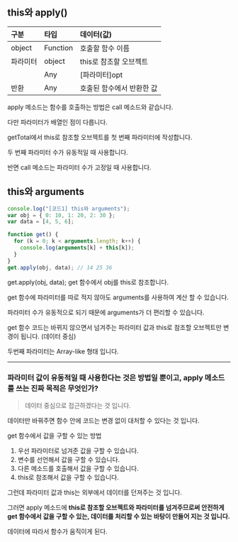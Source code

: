 ## this와 apply()

| 구분     | 타입     | 데이터(값)                |
| :------- | :------- | :------------------------ |
| object   | Function | 호출할 함수 이름          |
| 파라미터 | object   | this로 참조할 오브젝트    |
|          | Any      | [파라미터]opt             |
| 반환     | Any      | 호출된 함수에서 반환한 값 |

apply 메소드는 함수를 호출하는 방법은 call 메소드와 같습니다.

다만 파라미터가 배열인 점이 다릅니다.

getTotal에서 this로 참조할 오브젝트를 첫 번째 파라미터에 작성합니다.

두 번째 파라미터 수가 유동적일 때 사용합니다.

반면 call 메소드는 파라미터 수가 고정일 때 사용합니다.

## this와 arguments

```js
console.log("[코드1] this와 arguments");
var obj = { 0: 10, 1: 20, 2: 30 };
var data = [4, 5, 6];

function get() {
  for (k = 0; k < arguments.length; k++) {
    console.log(arguments[k] + this[k]);
  }
}
get.apply(obj, data); // 14 25 36
```

get.apply(obj, data); get 함수에서 obj를 this로 참조합니다.

get 함수에 파라미터를 따로 적지 않아도 arguments를 사용하여 계산 할 수 있습니다.

파라미터 수가 유동적으로 되기 때문에 arguments가 더 편리할 수 있습니다.

get 함수 코드는 바뀌지 않으면서 넘겨주는 파라미터 값과 this로 참조할 오브젝트만 변경이 됩니다. (데이터 중심)

두번째 파라미터는 Array-like 형태 입니다.

---

### 파라미터 값이 유동적일 때 사용한다는 것은 방법일 뿐이고, apply 메소드를 쓰는 진짜 목적은 무엇인가?

> 데이터 중심으로 접근하겠다는 것 입니다.

데이터만 바꿔주면 함수 안에 코드는 변경 없이 대처할 수 있다는 것 입니다.

get 함수에서 값을 구할 수 있는 방법

1. 우선 파라미터로 넘겨준 값을 구할 수 있습니다.
2. 변수를 선언해서 값을 구할 수 있습니다.
3. 다른 메소드를 호출해서 값을 구할 수 있습니다.
4. this로 참조해서 값을 구할 수 있습니다.

그런데 파라미터 값과 this는 외부에서 데이터를 던져주는 것 입니다.

그러면 apply 메소드에 **this로 참조할 오브젝트와 파라미터를 넘겨주므로써 안전하게 get 함수에서 값을 구할 수 있는, 데이터를 처리할 수 있는 바탕이 만들어 지는 것 입니다.**

데이터에 따라서 함수가 움직이게 된다.
